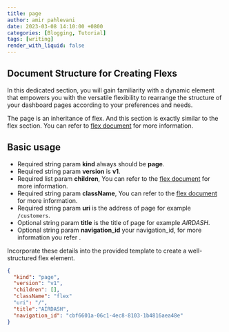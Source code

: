 ```yaml
---
title: page
author: amir pahlevani
date: 2023-03-08 14:10:00 +0800
categories: [Blogging, Tutorial]
tags: [writing]
render_with_liquid: false
---
```


## Document Structure for Creating Flexs
In this dedicated section, you will gain familiarity with a dynamic element that empowers you with the versatile flexibility to rearrange the structure of your dashboard pages according to your preferences and needs.

The page is an inheritance of flex. And this section is exactly similar to the flex section. You can refer to [flex document](https://github.com/airdashio/documentation/blob/main/docs/_posts/flex.md) for more information.
## Basic usage
- Required string param **kind** always should be **page**.
- Required string param **version** is **v1**.
- Required list param **children**, You can refer to the [flex document](https://github.com/airdashio/documentation/blob/main/docs/_posts/flex.md) for more information.
- Required string param **className**, You can refer to the [flex document](https://github.com/airdashio/documentation/blob/main/docs/_posts/flex.md) for more information.
- Required string param **uri** is the address of page for example `/customers`.
- Optional string param **title** is the title of page for example _AIRDASH_.
- Optional string param **navigation_id** your navigation_id, for more information you refer []().

Incorporate these details into the provided template to create a well-structured flex element.

```json
{
  "kind": "page",
  "version": "v1",
  "children": [],
  "className": "flex"
  "uri": "/",
  "title":"AIRDASH",
  "navigation_id": "cbf6601a-06c1-4ec8-8103-1b4816aea48e"
}
```

